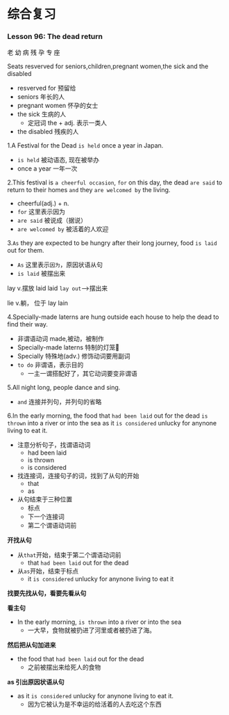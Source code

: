 # 综合复习

### Lesson 96: The dead return

老 幼 病 残 孕 专 座

Seats resverved for seniors,children,pregnant women,the sick and the disabled
* resverved for 预留给
* seniors 年长的人
* pregnant women 怀孕的女士
* the sick 生病的人
  * 定冠词 the + adj. 表示一类人
* the disabled 残疾的人

1.A Festival for the Dead `is held` once a year in Japan.
* `is held` 被动语态, 现在被举办
* once a year  一年一次

2.This festival is `a cheerful occasion`, `for` on this day, the dead `are said` to return to their homes `and` they `are welcomed by` the living.
* cheerful(adj.) + n.
* `for` 这里表示因为
* `are said` 被说成（据说）
* `are welcomed by` 被活着的人欢迎

3.`As` they are expected to be hungry after their long journey, food `is laid` out for them.
* `As` 这里表示`因为`，原因状语从句
* `is laid` 被摆出来

lay v.摆放    laid  laid    `lay out`-->摆出来

lie v.躺， 位于 lay lain

4.Specially-made laterns are hung outside each house to help the dead to find their way.
* 非谓语动词 made,被动，被制作
* Specially-made laterns 特制的灯笼🏮
* Specially 特殊地(adv.) 修饰动词要用副词
* `to do` 非谓语，表示目的
  * 一主一谓搭配好了，其它动词要变非谓语

5.All night long, people dance and sing.
* `and` 连接并列句，并列句的省略

6.In the early morning, the food that `had been laid` out for the dead `is thrown` into a river or into the sea as it `is considered` unlucky for anynone living to eat it.
* 注意分析句子，找谓语动词
  * had been laid
  * is thrown
  * is considered
* 找连接词，连接句子的词，找到了从句的开始
  * that
  * as
* 从句结束于三种位置
  * 标点
  * 下一个连接词
  * 第二个谓语动词前

**开找从句**
* 从`that`开始，结束于第二个谓语动词前
  * that `had been laid` out for the dead
* 从`as`开始，结束于标点
  * it `is considered` unlucky for anynone living to eat it

**找要先找从句，看要先看从句**

**看主句**
* In the early morning, `is thrown` into a river or into the sea
  * 一大早，食物就被扔进了河里或者被扔进了海。

**然后把从句加进来**
* the food that `had been laid` out for the dead
  * 之前被摆出来给死人的食物

**as 引出原因状语从句**
* as it `is considered` unlucky for anynone living to eat it.
  * 因为它被认为是不幸运的给活着的人去吃这个东西



